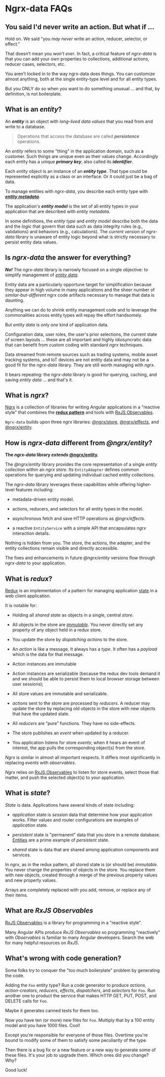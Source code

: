 # Ngrx-data FAQs

<a name="no-boilerplate-claim"></a>
## You said I'd never write an action. But what if ...

Hold on. We said "you _may never_ write an action, reducer, selector, or effect."

That doesn’t mean you _won’t ever_.
In fact, a critical feature of _ngrx-data_ is that you can add your own properties to collections, additional actions, reducer cases, selectors, etc.

You aren't locked in to the way ngrx-data does things.
You can customize almost anything, both at the single entity-type level and for all entity types.

But you ONLY do so when you want to do something unusual … and that, by definition, is not boilerplate.

<a name="entity"></a>
## What is an _entity_?

An **_entity_** is an object with _long-lived data values_ that you read from and write to a database.

>Operations that access the database are called **_persistence_** operations.

An _entity_ refers to some "thing" in the application domain, such as a customer. 
Such things are unique even as their values change. Accordingly each entity has a unique **_primary key_**, also called its **_identifier_**.

Each _entity_ object is an instance of an **_entity type_**. That type could be represented explicitly as a class or an interface. Or it could just be a bag of data.

To manage entities with _ngrx-data_, you describe each entity type with [**_entity metadata_**](entity-metadata.md).

The application's **_entity model_** is the set of all entity types in your application that are described with _entity metadata_.

In some definitions, the _entity type_ and _entity model_ describe both the data and the _logic_ that govern that data such as data integrity rules (e.g., validations) and behaviors (e.g., calculations). The _current version_ of _ngrx-data_ library is unaware of entity logic beyond what is strictly necessary to persist entity data values.

<a name="no-panacea"></a>
## Is _ngrx-data_ the answer for everything?

**_No!_**
The _ngrx-data_ library is narrowly focused on a single objective:
to simplify management of [_entity data_](#entity).

Entity data are a particularly opportune target for simplification
because they appear in high volume in many applications and
the sheer number of _similar-but-different_ ngrx code artifacts necessary to manage that data is daunting.

Anything we can do to shrink entity management code and to leverage the commonalities across entity types will repay the effort handsomely.

But _entity data_ is only _one_ kind of application data.

Configuration data, user roles, the user's prior selections, the current state of screen layouts ...
these are all important and highly idiosyncratic data that can benefit from
custom coding with standard _ngrx_ techniques.

Data streamed from remote sources such as trading systems,
mobile asset tracking systems, and IoT devices are not entity data
and may not be a good fit for the _ngrx-data_ library.
They are still worth managing with _ngrx_.

It bears repeating: the _ngrx-data_ library is good for
querying, caching, and saving _entity data_ ... and that's it.

<a name="ngrx"></a>
## What is _ngrx_?

[Ngrx](https://github.com/ngrx/platform/blob/master/README.md) is a collection of libraries for writing Angular applications in a "reactive style" that combines the
**[redux pattern](#redux)** and tools with [RxJS Observables](#rxjs). 

`Ngrx-data` builds upon three _ngrx_ libraries: 
[@ngrx/store](https://github.com/ngrx/platform/blob/master/docs/store/README.md),
[@ngrx/effects](https://github.com/ngrx/platform/blob/master/docs/effects/README.md), and
[@ngrx/entity](https://github.com/ngrx/platform/blob/master/docs/entity/README.md).

<a name="ngrx-entity"></a>
## How is _ngrx-data_ different from _@ngrx/entity_?

**The _ngrx-data_ library _extends_ [@ngrx/entity](https://github.com/ngrx/platform/blob/master/docs/entity/README.md)**.

The _@ngrx/entity_ library provides the 
core representation of a single _entity collection_ within an _ngrx store_.
Its `EntityAdapter` defines common operations for querying and updating individual cached entity collections.

The _ngrx-data_ library leverages these capabilities while offering higher-level features including:

* metadata-driven entity model.

* actions, reducers, and selectors for all entity types in the model.

* asynchronous fetch and save HTTP operations as _@ngrx/effects_.

* a reactive `EntityService` with a simple API that
encapsulates _ngrx_ interaction details.



Nothing is hidden from you.
The store, the actions, the adapter, and the entity collections remain visible and directly accessible.

The fixes and enhancements in future _@ngrx/entity_ versions flow through _ngrx-data_ to your application.

<a name="redux"></a>
## What is _redux_?

[Redux](https://redux.js.org/) is an implementation of a pattern for managing application [state](#state) in a web client application.

It is notable for:

* Holding all _shared state_ as objects in a single, central _store_.

* All objects in the store are [_immutable_](https://en.wikipedia.org/wiki/Immutable_object).
You never directly set any property of any object held in a redux store.

* You update the store by _dispatching actions_ to the store.

* An _action_ is like a message. It always has a _type_. It often has a _payload_ which is the data for that message.

* Action instances are immutable

* Action instances are serializable (because the redux dev tools demand it and we should be able to persist them to local browser storage between user sessions);

* All store values are immutable and serializable.

* _actions_ sent to the store are processed by _reducers_. A reducer may update the store by replacing old objects in the store with new objects that have the updated state.

* All _reducers_ are “pure” functions.
They have no side-effects.

* The store publishes an _event_ when updated by a reducer.

* You application listens for store _events_; when it hears an event of interest, the app pulls the corresponding object(s) from the store.

_Ngrx_ is similar in almost all important respects.
It differs most significantly in replacing _events_ with _observables_.

_Ngrx_ relies on 
[RxJS Observables](#rxjs) to listen for store events, select those that matter, and push the selected object(s) to your application.

<a name="state"></a>
## What is _state_?

_State_ is data. 
Applications have several kinds of state including:

* _application_ state is _session_ data that determine how your application works. Filter values and router configurations are examples of _application_ state.

* _persistent_ state is "permanent" data that you store in a remote database. [Entities](#entity) are a prime example of _persistent_ state. 

* _shared_ state is data that are shared among application components and services.

In _ngrx_, as in the redux pattern, all stored state is (or should be) _immutable_.
You never change the properties of objects in the store.
You replace them with new objects, created through a merge of the previous property values and new property values.

Arrays are completely replaced with you add, remove, or replace any of their items.

<a name="rxjs"></a>
## What are _RxJS Observables_

[RxJS Observables](http://reactivex.io/rxjs/) is a library for programming in a "reactive style".

Many Angular APIs produce _RxJS Observables_ so programming "reactively" with _Observables_ is familiar to many Angular developers. Search the web for many helpful resources on _RxJS_.

<a name="code-generation"></a>
## What's wrong with code generation?

Some folks try to conquer the "too much boilerplate" problem by generating the code.

Adding the `Foo` entity type? Run a code generator to produce  _actions_, _action-creators_, _reducers_, _effects_, _dispatchers_, and _selectors_ for `Foo`.
Run another one to product the service that makes HTTP GET, PUT, POST, and DELETE calls for `Foo`.

Maybe it generates canned tests for them too.

Now you have ten (or more) new files for `Foo`. Multiply that by a 100 entity model and you have 1000 files. Cool!

Except you're responsible for everyone of those files. Overtime you're bound to modify some of them to satisfy some peculiarity of the type.

Then there is a bug fix or a new feature or a new way to generate some of these files. It's your job to upgrade them. Which ones did you change? Why?

Good luck!
